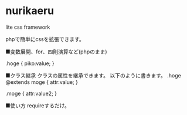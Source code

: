 nurikaeru
=========

lite css framework

phpで簡単にcssを拡張できます。

■変数展開、for、四則演算など(phpのまま)
<?= $hoge ?>
<?
foreach(array(1,2,3) as $k) {
?>
.hoge<?=$k?> {
  piko:value;
}
<?
}
?>

■クラス継承
クラスの属性を継承できます。
以下のように書きます。
.hoge @extends moge {
  attr:value;
}

.moge {
  attr:value2;
}

■使い方
requireするだけ。
